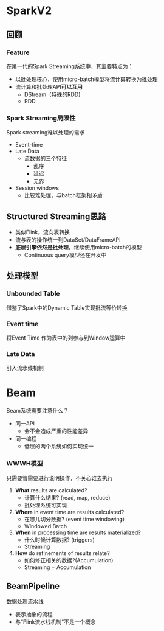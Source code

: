 # SparkV2

## 回顾

### Feature

在第一代的Spark Streaming系统中，其主要特点为：

- 以批处理核心，使用micro-batch模型将流计算转换为批处理
- 流计算和批处理API**可以互用**
  - DStream（特殊的RDD)
  - RDD

### Spark Streaming局限性

Spark streaming难以处理的需求

- Event-time
- Late Data
  - 流数据的三个特征
    - 乱序
    - 延迟
    - 无界
- Session windows
  - 比较难处理，与batch框架相矛盾

## Structured Streaming思路

- 类似Flink，流向表转换
- 流与表的操作统一到DataSet/DataFrameAPI
- **底层引擎依然是批处理**，继续使用micro-batch的模型
  - Continuous query模型还在开发中

## 处理模型

### Unbounded Table

借鉴了Spark中的Dynamic Table实现批流等价转换

### Event time

将Event Time 作为表中的列参与到Window运算中

### Late Data

引入流水线机制

# Beam

Beam系统需要注意什么？

- 同一API
  - 会不会造成严重的性能差异
- 同一编程
  - 低层的两个系统如何实现统一

### WWWH模型

只需要管需要进行说明操作，不关心谁去执行

1. **What** results are calculated?
   - 计算什么结果? (read, map, reduce)
   - 批处理系统可实现
2. **Where** in event time are results calculated? 
   - 在哪儿切分数据? (event time windowing)
   - Windowed Batch
3. **When** in processing time are results materialized?
   - 什么时候计算数据? (triggers)
   - Streaming
4. **How** do refinements of results relate?
   - 如何修正相关的数据?(Accumulation)
   - Streaming + Accumulation

## BeamPipeline

数据处理流水线

- 表示抽象的流程
- 与“Flink流水线机制”不是一个概念